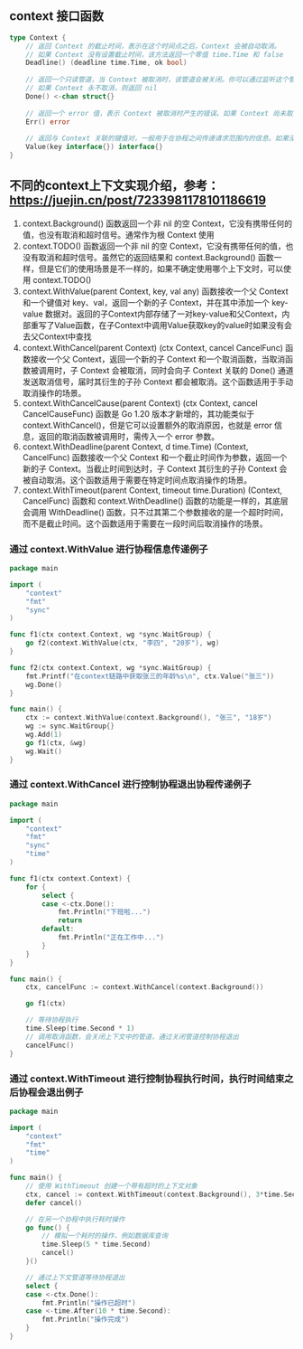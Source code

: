
## context 接口函数
~~~go
type Context {
    // 返回 Context 的截止时间，表示在这个时间点之后，Context 会被自动取消。
    // 如果 Context 没有设置截止时间，该方法返回一个零值 time.Time 和 false
    Deadline() (deadline time.Time, ok bool)
    
    // 返回一个只读管道，当 Context 被取消时，该管道会被关闭。你可以通过监听这个管道来检测 Context 是否被取消。
    // 如果 Context 永不取消，则返回 nil
    Done() <-chan struct{}
    
    // 返回一个 error 值，表示 Context 被取消时产生的错误。如果 Context 尚未取消，该方法返回 nil。
    Err() error
    
    // 返回与 Context 关联的键值对，一般用于在协程之间传递请求范围内的信息。如果没有关联的值，则返回 nil。
    Value(key interface{}) interface{}
}
~~~

## 不同的context上下文实现介绍，参考：https://juejin.cn/post/7233981178101186619
1. context.Background() 函数返回一个非 nil 的空 Context，它没有携带任何的值，也没有取消和超时信号。通常作为根 Context 使用
2. context.TODO() 函数返回一个非 nil 的空 Context，它没有携带任何的值，也没有取消和超时信号。虽然它的返回结果和 context.Background() 函数一样，但是它们的使用场景是不一样的，如果不确定使用哪个上下文时，可以使用 context.TODO()
3. context.WithValue(parent Context, key, val any) 函数接收一个父 Context 和一个键值对 key、val，返回一个新的子 Context，并在其中添加一个 key-value 数据对。返回的子Context内部存储了一对key-value和父Context，内部重写了Value函数，在子Context中调用Value获取key的value时如果没有会去父Context中查找
4. context.WithCancel(parent Context) (ctx Context, cancel CancelFunc) 函数接收一个父 Context，返回一个新的子 Context 和一个取消函数，当取消函数被调用时，子 Context 会被取消，同时会向子 Context 关联的 Done() 通道发送取消信号，届时其衍生的子孙 Context 都会被取消。这个函数适用于手动取消操作的场景。
5. context.WithCancelCause(parent Context) (ctx Context, cancel CancelCauseFunc) 函数是 Go 1.20 版本才新增的，其功能类似于 context.WithCancel()，但是它可以设置额外的取消原因，也就是 error 信息，返回的取消函数被调用时，需传入一个 error 参数。
6. context.WithDeadline(parent Context, d time.Time) (Context, CancelFunc) 函数接收一个父 Context 和一个截止时间作为参数，返回一个新的子 Context。当截止时间到达时，子 Context 其衍生的子孙 Context 会被自动取消。这个函数适用于需要在特定时间点取消操作的场景。
7. context.WithTimeout(parent Context, timeout time.Duration) (Context, CancelFunc) 函数和 context.WithDeadline() 函数的功能是一样的，其底层会调用 WithDeadline() 函数，只不过其第二个参数接收的是一个超时时间，而不是截止时间。这个函数适用于需要在一段时间后取消操作的场景。

### 通过 context.WithValue 进行协程信息传递例子
~~~go
package main

import (
	"context"
	"fmt"
	"sync"
)

func f1(ctx context.Context, wg *sync.WaitGroup) {
	go f2(context.WithValue(ctx, "李四", "20岁"), wg)
}

func f2(ctx context.Context, wg *sync.WaitGroup) {
	fmt.Printf("在context链路中获取张三的年龄%s\n", ctx.Value("张三"))
	wg.Done()
}

func main() {
	ctx := context.WithValue(context.Background(), "张三", "18岁")
	wg := sync.WaitGroup{}
	wg.Add(1)
	go f1(ctx, &wg)
	wg.Wait()
}
~~~

### 通过 context.WithCancel 进行控制协程退出协程传递例子
~~~go
package main

import (
	"context"
	"fmt"
	"sync"
	"time"
)

func f1(ctx context.Context) {
	for {
		select {
		case <-ctx.Done():
			fmt.Println("下班啦...")
			return
		default:
			fmt.Println("正在工作中...")
		}
	}
}

func main() {
	ctx, cancelFunc := context.WithCancel(context.Background())

	go f1(ctx)

	// 等待协程执行
	time.Sleep(time.Second * 1)
	// 调用取消函数，会关闭上下文中的管道，通过关闭管道控制协程退出
	cancelFunc()
}
~~~

### 通过 context.WithTimeout 进行控制协程执行时间，执行时间结束之后协程会退出例子
~~~go
package main

import (
	"context"
	"fmt"
	"time"
)

func main() {
	// 使用 WithTimeout 创建一个带有超时的上下文对象
	ctx, cancel := context.WithTimeout(context.Background(), 3*time.Second)
	defer cancel()

	// 在另一个协程中执行耗时操作
	go func() {
		// 模拟一个耗时的操作，例如数据库查询
		time.Sleep(5 * time.Second)
		cancel()
	}()

	// 通过上下文管道等待协程退出
	select {
	case <-ctx.Done():
		fmt.Println("操作已超时")
	case <-time.After(10 * time.Second):
		fmt.Println("操作完成")
	}
}
~~~




